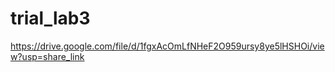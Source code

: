 # trial_lab3

https://drive.google.com/file/d/1fgxAcOmLfNHeF2O959ursy8ye5lHSHOi/view?usp=share_link
